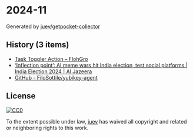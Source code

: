 # 2024-11

Generated by [juev/getpocket-collector](https://github.com/juev/getpocket-collector)

## History (3 items)

- [Task Toggler Action – FlohGro](https://flohgro.com/drafts-actions/task-toggler-action/)
- [‘Inflection point’: AI meme wars hit India election, test social platforms | India Election 2024 | Al Jazeera](https://www.aljazeera.com:443/economy/2024/3/8/ai-meme-wars-hit-india-election-campaign-testing-social-platforms)
- [GitHub - FiloSottile/yubikey-agent](https://github.com/FiloSottile/yubikey-agent#manual-setup-and-technical-details)

## License

[![CC0](https://mirrors.creativecommons.org/presskit/buttons/88x31/svg/cc-zero.svg)](https://creativecommons.org/publicdomain/zero/1.0/)

To the extent possible under law, [juev](https://github.com/juev) has waived all copyright and related or neighboring rights to this work.
